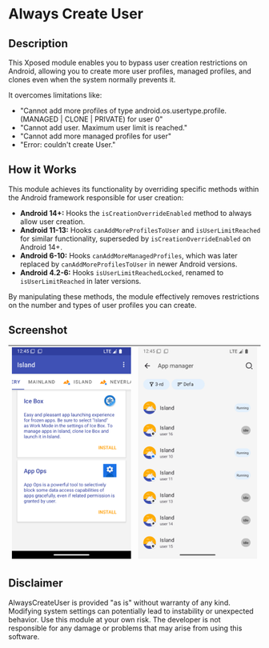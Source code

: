 # Always Create User

## Description

This Xposed module enables you to bypass user creation restrictions on Android, allowing you to
create more user profiles, managed profiles, and clones even when the system normally prevents it.

It overcomes limitations like:

- "Cannot add more profiles of type android.os.usertype.profile.(MANAGED | CLONE | PRIVATE) for user
  0"
- "Cannot add user. Maximum user limit is reached."
- "Cannot add more managed profiles for user"
- "Error: couldn't create User."

## How it Works

This module achieves its functionality by overriding specific methods within the Android framework
responsible for user creation:

- **Android 14+:** Hooks the `isCreationOverrideEnabled` method to always allow user creation.
- **Android 11-13:** Hooks `canAddMoreProfilesToUser` and `isUserLimitReached` for similar
  functionality, superseded by `isCreationOverrideEnabled` on Android 14+.
- **Android 6-10:** Hooks `canAddMoreManagedProfiles`, which was later replaced by
  `canAddMoreProfilesToUser` in newer Android versions.
- **Android 4.2-6:** Hooks `isUserLimitReachedLocked`, renamed to `isUserLimitReached` in later
  versions.

By manipulating these methods, the module effectively removes restrictions on the number and types
of user profiles you can create.

## Screenshot

| ![Island](/docs/img/Island.png) | ![Thanox](/docs/img/Thanox.png) |
|---------------------------------|---------------------------------|

## Disclaimer

AlwaysCreateUser is provided "as is" without warranty of any kind. Modifying system settings can
potentially lead to instability or unexpected behavior. Use this module at your own risk. The
developer is not responsible for any damage or problems that may arise from using this software.